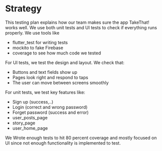 # Strategy 


This testing plan explains how our team makes sure the app TakeThat! works well. We use both unit tests and UI tests to check if everything runs properly.
We use tools like


- flutter_test for writing tests
- mockito to fake Firebase
- coverage to see how much code we tested

For UI tests, we test the design and layout. We check that:

- Buttons and text fields show up
- Pages look right and respond to taps
- The user can move between screens smoothly


For unit tests, we test key features like:

- Sign up (success,..)
- Login (correct and wrong password)
- Forget password (success and error)
- user_posts_page
- story_page
- user_home_page

We Wrote enough tests to hit 80 percent coverage and mostly focused on UI since not enough functionality is implemented to test. 

